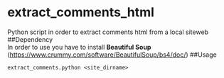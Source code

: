 # extract_comments_html
Python script in order to extract comments html from a local siteweb    
##Dependency    
In order to use you have to install **Beautiful Soup** (https://www.crummy.com/software/BeautifulSoup/bs4/doc/)
##Usage    
```
extract_comments.python <site_dirname>    
```
